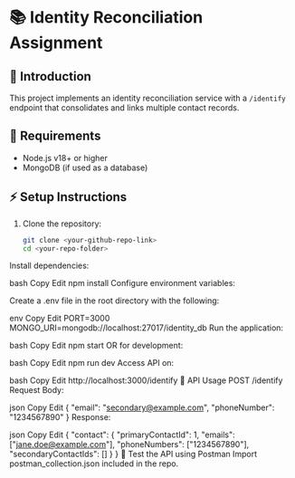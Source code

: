 # 📚 Identity Reconciliation Assignment

## 🚀 Introduction
This project implements an identity reconciliation service with a `/identify` endpoint that consolidates and links multiple contact records.

## 📄 Requirements
- Node.js v18+ or higher
- MongoDB (if used as a database)

## ⚡️ Setup Instructions
1. Clone the repository:
   ```bash
   git clone <your-github-repo-link>
   cd <your-repo-folder>
Install dependencies:

bash
Copy
Edit
npm install
Configure environment variables:

Create a .env file in the root directory with the following:

env
Copy
Edit
PORT=3000
MONGO_URI=mongodb://localhost:27017/identity_db
Run the application:

bash
Copy
Edit
npm start
OR for development:

bash
Copy
Edit
npm run dev
Access API on:

bash
Copy
Edit
http://localhost:3000/identify
🎯 API Usage
POST /identify
Request Body:

json
Copy
Edit
{
  "email": "secondary@example.com",
  "phoneNumber": "1234567890"
}
Response:

json
Copy
Edit
{
  "contact": {
    "primaryContactId": 1,
    "emails": ["jane.doe@example.com"],
    "phoneNumbers": ["1234567890"],
    "secondaryContactIds": []
  }
}
🔎 Test the API using Postman
Import postman_collection.json included in the repo.
